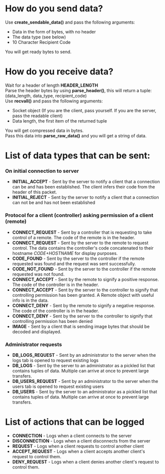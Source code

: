 # How do you send data?
Use **create_sendable_data()** and pass the following arguments:
- Data in the form of bytes, with no header
- The data type (see below)
- 10 Character Recipient Code

You will get ready bytes to send.

# How do you receive data?
Wait for a header of length **HEADER_LENGTH**\
Parse the header bytes by using **parse_header()**, this will return a tuple: (data_length, data_type, recipient_code)\
Use **recvall()** and pass the following arguments:
- Socket object (If you are the client, pass yourself. If you are the server, pass the readable client)
- Data length, the first item of the returned tuple

You will get compressed data in bytes.\
Pass this data into **parse_raw_data()** and you will get a string of data.

# List of data types that can be sent:
### On initial connection to server
* **INITIAL_ACCEPT** - Sent by the server to notify a client that a connection can be and has been established. The client infers their code from the header of this packet.
* **INITIAL_REJECT** - Sent by the server to notify a client that a connection can not be and has not been established
### Protocol for a client (controller) asking permission of a client (remote)
* **CONNECT_REQUEST** - Sent by a controller that is requesting to take control of a remote. The code of the remote is in the header.
* **CONNECT_REQUEST** - Sent by the server to the remote to request control. The data contains the controller's code concatenated to their hostname *CODE+HOSTNAME* for display purposes.
* **CODE_FOUND** - Sent by the server to the controller if the remote requested was found and the request was sent successfully.
* **CODE_NOT_FOUND** - Sent by the server to the controller if the remote requested was not found.
* **CONNECT_ACCEPT** - Sent by the remote to signify a positive response. The code of the controller is in the header.
* **CONNECT_ACCEPT** - Sent by the server to the controller to signify that controlling permission has been granted. A Remote object with useful info is in the data.
* **CONNECT_DENY** - Sent by the remote to signify a negative response. The code of the controller is in the header.
* **CONNECT_DENY** - Sent by the server to the controller to signify that controlling permission has been denied
* **IMAGE** - Sent by a client that is sending image bytes that should be decoded and displayed.
### Administrator requests
* **DB_LOGS_REQUEST** - Sent by an administrator to the server when the logs tab is opened to request existing logs
* **DB_LOGS** - Sent by the server to an administrator as a pickled list that contains tuples of data. Multiple can arrive at once to prevent large transfers.
* **DB_USERS_REQUEST** - Sent by an administrator to the server when the users tab is opened to request existing users
* **DB_USERS** - Sent by the server to an administrator as a pickled list that contains tuples of data. Multiple can arrive at once to prevent large transfers.

# List of actions that can be logged
* **CONNECTION** - Logs when a client connects to the server
* **DISCONNECTION** - Logs when a client disconnects from the server
* **REQUEST** - Logs when a client requests to control another client
* **ACCEPT_REQUEST** - Logs when a client accepts another client's request to control them.
* **DENY_REQUEST** - Logs when a client denies another client's request to control them.